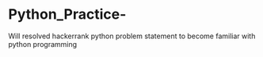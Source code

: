 # Python_Practice-
Will resolved hackerrank python problem statement to become familiar with python programming 
